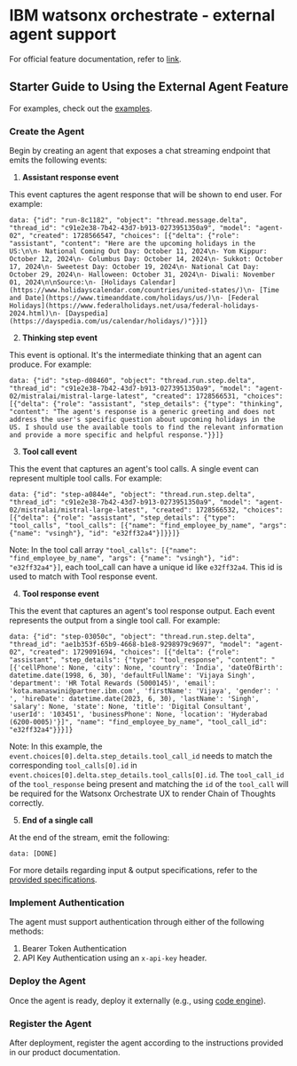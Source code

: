 # IBM watsonx orchestrate - external agent support

For official feature documentation, refer to [link](https://developer.ibm.com/apis/catalog/watsonorchestrate--custom-assistants/api/API--watsonorchestrate--ibm-watsonx-orchestrate-api#Register_an_external_chat_completions_agent__agents_external_chat_post).

## Starter Guide to Using the External Agent Feature

For examples, check out the [examples](examples).

### Create the Agent
Begin by creating an agent that exposes a chat streaming endpoint that emits the following events:


1. **Assistant response event**  

This event captures the agent response that will be shown to end user. For example:
```
data: {"id": "run-8c1182", "object": "thread.message.delta", "thread_id": "c91e2e38-7b42-43d7-b913-0273951350a9", "model": "agent-02", "created": 1728566547, "choices": [{"delta": {"role": "assistant", "content": "Here are the upcoming holidays in the US:\n\n- National Coming Out Day: October 11, 2024\n- Yom Kippur: October 12, 2024\n- Columbus Day: October 14, 2024\n- Sukkot: October 17, 2024\n- Sweetest Day: October 19, 2024\n- National Cat Day: October 29, 2024\n- Halloween: October 31, 2024\n- Diwali: November 01, 2024\n\nSource:\n- [Holidays Calendar](https://www.holidayscalendar.com/countries/united-states/)\n- [Time and Date](https://www.timeanddate.com/holidays/us/)\n- [Federal Holidays](https://www.federalholidays.net/usa/federal-holidays-2024.html)\n- [Dayspedia](https://dayspedia.com/us/calendar/holidays/)"}}]}
```


2. **Thinking step event**  

This event is optional. It's the intermediate thinking that an agent can produce. For example:
```
data: {"id": "step-d08460", "object": "thread.run.step.delta", "thread_id": "c91e2e38-7b42-43d7-b913-0273951350a9", "model": "agent-02/mistralai/mistral-large-latest", "created": 1728566531, "choices": [{"delta": {"role": "assistant", "step_details": {"type": "thinking", "content": "The agent's response is a generic greeting and does not address the user's specific question about upcoming holidays in the US. I should use the available tools to find the relevant information and provide a more specific and helpful response."}}]}
```


3. **Tool call event**  

This the event that captures an agent's tool calls. A single event can represent multiple tool calls. For example:
```
data: {"id": "step-a0844e", "object": "thread.run.step.delta", "thread_id": "c91e2e38-7b42-43d7-b913-0273951350a9", "model": "agent-02/mistralai/mistral-large-latest", "created": 1728566532, "choices": [{"delta": {"role": "assistant", "step_details": {"type": "tool_calls", "tool_calls": [{"name": "find_employee_by_name", "args": {"name": "vsingh"}, "id": "e32ff32a4"}]}}]}
```

Note: In the tool call array `"tool_calls": [{"name": "find_employee_by_name", "args": {"name": "vsingh"}, "id": "e32ff32a4"}]`, each tool_call can have a unique id like `e32ff32a4`.
This id is used to match with Tool response event.

4. **Tool response event**  

This the event that captures an agent's tool response output. Each event represents the output from a single tool call. For example:
```
data: {"id": "step-03050c", "object": "thread.run.step.delta", "thread_id": "ae1b353f-65b9-4668-b1e8-9298979c9697", "model": "agent-02", "created": 1729091694, "choices": [{"delta": {"role": "assistant", "step_details": {"type": "tool_response", "content": "[{'cellPhone': None, 'city': None, 'country': 'India', 'dateOfBirth': datetime.date(1998, 6, 30), 'defaultFullName': 'Vijaya Singh', 'department': 'HR Total Rewards (5000145)', 'email': 'kota.manaswini@partner.ibm.com', 'firstName': 'Vijaya', 'gender': ' ', 'hireDate': datetime.date(2023, 6, 30), 'lastName': 'Singh', 'salary': None, 'state': None, 'title': 'Digital Consultant', 'userId': '103451', 'businessPhone': None, 'location': 'Hyderabad (6200-0005)'}]", "name": "find_employee_by_name", "tool_call_id": "e32ff32a4"}}}]}
```


Note: In this example, the `event.choices[0].delta.step_details.tool_call_id` needs to match the corresponding `tool_calls[0].id` in `event.choices[0].delta.step_details.tool_calls[0].id`.
The `tool_call_id` of the `tool_response` being present and matching the `id` of the `tool_call` will be required for the Watsonx Orchestrate UX to render Chain of Thoughts correctly.


5. **End of a single call**  

At the end of the stream, emit the following:
```
data: [DONE]
```

For more details regarding input & output specifications, refer to the [provided specifications](spec.yaml).


### Implement Authentication
The agent must support authentication through either of the following methods:

1. Bearer Token Authentication
2. API Key Authentication using an `x-api-key` header.

### Deploy the Agent
Once the agent is ready, deploy it externally (e.g., using [code engine](https://www.ibm.com/products/code-engine)).

### Register the Agent
After deployment, register the agent according to the instructions provided in our product documentation.